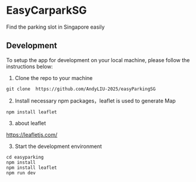 # EasyCarparkSG
Find the parking slot in Singapore easily

## Development

To setup the app for development on your local machine, please follow the instructions below:

1. Clone the repo to your machine

```
git clone  https://github.com/AndyLIU-2025/easyParkingSG
```

2. Install necessary npm packages，leaflet is used to generate Map

```
npm install leaflet

```

3. about leaflet
 
https://leafletjs.com/

3. Start the development environment
 

```
cd easyparking
npm install
npm install leaflet
npm run dev
```